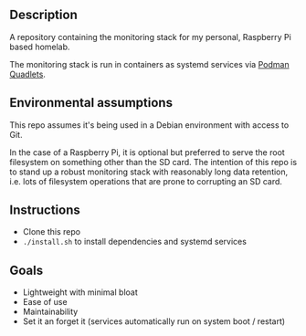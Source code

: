 ## Description

A repository containing the monitoring stack for my personal, Raspberry Pi based homelab.

The monitoring stack is run in containers as systemd services via [Podman Quadlets](https://docs.podman.io/en/latest/markdown/podman-systemd.unit.5.html).

## Environmental assumptions

This repo assumes it's being used in a Debian environment with access to Git.

In the case of a Raspberry Pi, it is optional but preferred to serve the root filesystem on something other than the SD card. The intention of this repo is to stand up a robust monitoring stack with reasonably long data retention, i.e. lots of filesystem operations that are prone to corrupting an SD card.

## Instructions

- Clone this repo
- `./install.sh` to install dependencies and systemd services

## Goals

- Lightweight with minimal bloat
- Ease of use
- Maintainability
- Set it an forget it (services automatically run on system boot / restart)
